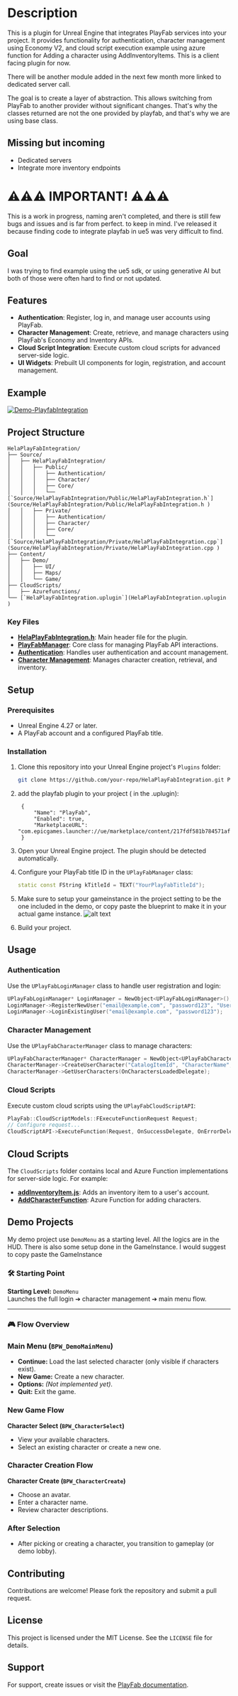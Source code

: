 # Description

This is a plugin for Unreal Engine that integrates PlayFab services into your project. It provides functionality for authentication, character management using Economy V2, and cloud script execution example using azure function for Adding a character using AddInventoryItems. This is a client facing plugin for now. 

There will be another module added in the next few month more linked to dedicated server call.

 The goal is to create a layer of abstraction. This allows switching from PlayFab to another provider without significant changes. That's why the classes returned are not the one provided by playfab, and that's why we are using base class. 

## Missing but incoming

- Dedicated servers 
- Integrate more inventory endpoints

# ⚠️⚠️⚠️  IMPORTANT! ⚠️⚠️⚠️

This is a work in progress, naming aren't completed, and there is still few bugs and issues and is far from perfect. to keep in mind. I've released it because finding code to integrate playfab in ue5 was very difficult to find.

## Goal
I was trying to find example using the ue5 sdk, or using generative AI but both of those were often hard to find or not updated. 


## Features

- **Authentication**: Register, log in, and manage user accounts using PlayFab.
- **Character Management**: Create, retrieve, and manage characters using PlayFab's Economy and Inventory APIs.
- **Cloud Script Integration**: Execute custom cloud scripts for advanced server-side logic.
- **UI Widgets**: Prebuilt UI components for login, registration, and account management.


## Example
[![Demo-PlayfabIntegration](https://img.youtube.com/vi/GMJuzZAlCno/0.jpg)](https://www.youtube.com/watch?v=GMJuzZAlCno)


## Project Structure

```
HelaPlayFabIntegration/
├── Source/
│   ├── HelaPlayFabIntegration/
│   │   ├── Public/
│   │   │   ├── Authentication/
│   │   │   ├── Character/
│   │   │   ├── Core/
│   │   │   └── [`Source/HelaPlayFabIntegration/Public/HelaPlayFabIntegration.h`](Source/HelaPlayFabIntegration/Public/HelaPlayFabIntegration.h )
│   │   ├── Private/ 
│   │   │   ├── Authentication/
│   │   │   ├── Character/
│   │   │   ├── Core/
│   │   │   └── [`Source/HelaPlayFabIntegration/Private/HelaPlayFabIntegration.cpp`](Source/HelaPlayFabIntegration/Private/HelaPlayFabIntegration.cpp )
├── Content/
│   ├── Demo/
│   │   ├── UI/
│   │   ├── Maps/
│   │   └── Game/
├── CloudScripts/
│   ├── Azurefunctions/
└── [`HelaPlayFabIntegration.uplugin`](HelaPlayFabIntegration.uplugin )
```


### Key Files

- **[HelaPlayFabIntegration.h](Source/HelaPlayFabIntegration/Public/HelaPlayFabIntegration.h)**: Main header file for the plugin.
- **[PlayFabManager](Source/HelaPlayFabIntegration/Public/Core/PlayFabManager.h)**: Core class for managing PlayFab API interactions.
- **[Authentication](Source/HelaPlayFabIntegration/Public/Authentication/)**: Handles user authentication and account management.
- **[Character Management](Source/HelaPlayFabIntegration/Public/Character/)**: Manages character creation, retrieval, and inventory.

## Setup

### Prerequisites

- Unreal Engine 4.27 or later.
- A PlayFab account and a configured PlayFab title.

### Installation

1. Clone this repository into your Unreal Engine project's `Plugins` folder:
   ```bash
   git clone https://github.com/your-repo/HelaPlayFabIntegration.git Plugins/HelaPlayFabIntegration
   ```
2. add the playfab plugin to your project ( in the .uplugin):

        {
            "Name": "PlayFab",
            "Enabled": true,
            "MarketplaceURL": "com.epicgames.launcher://ue/marketplace/content/217fdf581b784571af03d3fb6580368f"
        }

	
2. Open your Unreal Engine project. The plugin should be detected automatically.


4. Configure your PlayFab title ID in the `UPlayFabManager` class:
   ```cpp
   static const FString kTitleId = TEXT("YourPlayFabTitleId");
   ```

5. Make sure to setup your gameinstance in the project setting to be the one included in the demo, or copy paste the blueprint to make it in your actual game instance.
![alt text](image.png)

6. Build your project.

## Usage

### Authentication

Use the `UPlayFabLoginManager` class to handle user registration and login:
```cpp
UPlayFabLoginManager* LoginManager = NewObject<UPlayFabLoginManager>();
LoginManager->RegisterNewUser("email@example.com", "password123", "Username");
LoginManager->LoginExistingUser("email@example.com", "password123");
```

### Character Management

Use the `UPlayFabCharacterManager` class to manage characters:
```cpp
UPlayFabCharacterManager* CharacterManager = NewObject<UPlayFabCharacterManager>();
CharacterManager->CreateUserCharacter("CatalogItemId", "CharacterName", OnCharacterCreatedDelegate);
CharacterManager->GetUserCharacters(OnCharactersLoadedDelegate);
```

### Cloud Scripts

Execute custom cloud scripts using the `UPlayFabCloudScriptAPI`:
```cpp
PlayFab::CloudScriptModels::FExecuteFunctionRequest Request;
// Configure request...
CloudScriptAPI->ExecuteFunction(Request, OnSuccessDelegate, OnErrorDelegate);
```

## Cloud Scripts

The `CloudScripts` folder contains local and Azure Function implementations for server-side logic. For example:
- **[addInventoryItem.js](CloudScripts/local/addInventoryItem.js)**: Adds an inventory item to a user's account.
- **[AddCharacterFunction](CloudScripts/Azurefunctions/AddCharacterFunction/)**: Azure Function for adding characters.


## Demo Projects

My demo project use `DemoMenu` as a starting level. All the logics are in the HUD. There is also some setup done in the GameInstance. I would suggest to copy paste the GameInstance
### 🛠 Starting Point

**Starting Level:** `DemoMenu`  
Launches the full login ➔ character management ➔ main menu flow.

---

 ### 🎮 Flow Overview

### Main Menu (`BPW_DemoMainMenu`)
- **Continue:** Load the last selected character (only visible if characters exist).
- **New Game:** Create a new character.
- **Options:** *(Not implemented yet)*.
- **Quit:** Exit the game.

### New Game Flow
**Character Select (`BPW_CharacterSelect`)**
- View your available characters.
- Select an existing character or create a new one.

### Character Creation Flow
**Character Create (`BPW_CharacterCreate`)**
- Choose an avatar.
- Enter a character name.
- Review character descriptions.

### After Selection
- After picking or creating a character, you transition to gameplay (or demo lobby).


## Contributing

Contributions are welcome! Please fork the repository and submit a pull request.

## License

This project is licensed under the MIT License. See the `LICENSE` file for details.

## Support

For support, create issues or visit the [PlayFab documentation](https://learn.microsoft.com/en-us/gaming/playfab/).
